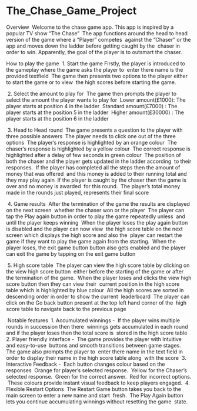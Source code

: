 # The_Chase_Game_Project

Overview‬
‭ Welcome to the chase game app. This app is inspired by a popular TV show “The Chase”‬
‭ The app functions around the head to head version of the game where a “Player” competes‬
‭ against the “Chaser” or the app and moves down the ladder before getting caught by the‬
‭ chaser in order to win. Apparently, the goal of the player is to outsmart the chaser.‬

‭How to play the game‬
‭ 1.‬‭ Start the game‬
 Firstly, the player is introduced to the gameplay where the game asks the player to‬
‭ enter there name is the provided textfield‬
‬‭ The game then presents two options to the player either to start the game or to view‬
‭ the high scores before starting the game.‬

‭ 2.‬‭ Select the amount to play for‬
‭ The game then prompts the player to select the amount the player wants to play for‬
‬‭ Lower amount(£1000):‬‭ The player starts at position 4 in the ladder‬
‬‭ Standard amount(£7000)‬‭ : The player starts at the position 5 in the ladder‬
‬‭ Higher amount(£30000)‬‭ : The player starts at the position 6 in the ladder‬

‭ 3.‬‭ Head to Head round‬
‬‭ The game presents a question to the player with three possible answers‬
‬‭ The player needs to click one out of the three options‬
‬‭ The player’s response is highlighted by an orange colour‬
‬‭ The chaser’s response is highlighted by a yellow colour‬
‬‭ The correct response is highlighted after a delay of few seconds in green colour‬
‬‭ The position of both the chaser and the player gets updated in the ladder according‬
‭ to their responses.‬
‬‭ If the player has completed all the steps then the amount of money that was offered‬
‭ and this money is added to their running total and they may play again‬
‬‭ If the player is caught by the chaser then the game is over and no money is awarded‬
‭ for this round.‬
‬‭ The player’s total money made in the rounds just played, represents their final score‬

‭ 4.‬‭ Game results‬
‬‭ After the termination of the game the results are displayed on the next screen‬
‭ whether the chaser won or the player‬
‬‭ The player can tap the Play again button in order to play the game repeatedly unless‬
‭ and until the player keeps winning‬
‬‭ When the player loses the play again button is disabled and the player can now view‬
‭ the high score table on the next screen which displays the high score and also the‬
‭ player can restart the game if they want to play the game again from the starting.‬
‬‭ When the player loses, the exit game button button also gets enabled and the player‬
‭ can exit the game by tapping on the exit game button‬

‭ 5.‬‭ High score table‬
‬‭ The player can view the high score table by clicking on the view high score button‬
‭ either before the starting of the game or after the termination of the game.‬
‬‭ When the player loses and clicks the view high score button then they can view their‬
‭ current position in the high score table which is highlighted by blue colour‬
‬‭ All the high scores are sorted in descending order in order to show the current‬
‭ leaderboard‬
‬‭ The player can click on the Go back button present at the top left hand corner of the‬
‭ high score table to navigate back to the previous page‬

‭ Notable features‬
‭ 1.‬‭ Accumulated winnings -
‬‭ If the player wins multiple rounds in succession then there‬
‭ winnings gets accumulated in each round and if the player loses then the total score is‬
‭ stored in the high score table‬
‭ 2.‬‭ Player friendly interface -
‬‭ The game provides the player with Intuitive and easy-to-use‬
‭ buttons and smooth transitions between game stages. The game also prompts the player to‬
‭ enter there name in the text field in order to display their name in the high score table along‬
‭ with the score‬
‭ 3.‬‭ Interactive Feedback -
‬‭ Each button changes colour based on the responses‬
‭ Orange for player’s selected response.‬
‭ Yellow for the Chaser’s selected response.‬
‭ Green for the correct answer.‬
‭ Red for incorrect options.‬
‭ These colours provide instant visual feedback to keep players engaged.‬
‭ 4.‬‭ Flexible Restart Options‬
‭ The Restart Game button takes you back to the main screen to enter a new name and start‬
‭ fresh.‬
‭ The Play Again button lets you continue accumulating winnings without resetting the game‬
‭ state.‬
